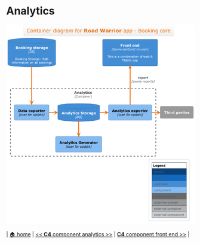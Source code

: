 # Analytics

![analytics](../diagrams/c4/c4-component_analytics.png)
 
 | [🏠 home](../../README.md#architecture-modeling-c4) | [<< **C4** component analytics >>](./component-analytics.md) | [**C4** component front end >>](./component-front-end.md) |
